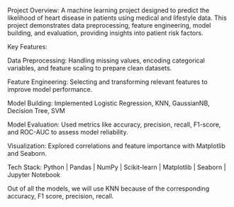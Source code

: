 Project Overview:
A machine learning project designed to predict the likelihood of heart disease in patients using medical and lifestyle data. This project demonstrates data preprocessing, feature engineering, model building, and evaluation, providing insights into patient risk factors.

Key Features:

Data Preprocessing: Handling missing values, encoding categorical variables, and feature scaling to prepare clean datasets.

Feature Engineering: Selecting and transforming relevant features to improve model performance.

Model Building: Implemented Logistic Regression, KNN, GaussianNB, Decision Tree, SVM

Model Evaluation: Used metrics like accuracy, precision, recall, F1-score, and ROC-AUC to assess model reliability.

Visualization: Explored correlations and feature importance with Matplotlib and Seaborn.

Tech Stack:
Python | Pandas | NumPy | Scikit-learn | Matplotlib | Seaborn | Jupyter Notebook

Out of all the models, we will use KNN because of the corresponding accuracy, F1 score, precision, recall.
